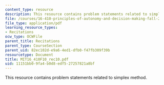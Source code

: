 ```yaml
---
content_type: resource
description: This resource contains problem statements related to simplex method.
file: /courses/16-410-principles-of-autonomy-and-decision-making-fall-2010/11151bb09fa4b0d8edf527257821a8bf_MIT16_410F10_rec10.pdf
file_type: application/pdf
learning_resource_types:
- Recitations
ocw_type: OCWFile
parent_title: Recitations
parent_type: CourseSection
parent_uid: 82ec102d-e9a6-4ed1-dfb0-f47fb309f39b
resourcetype: Document
title: MIT16_410F10_rec10.pdf
uid: 11151bb0-9fa4-b0d8-edf5-27257821a8bf
---
```

This resource contains problem statements related to simplex method.

